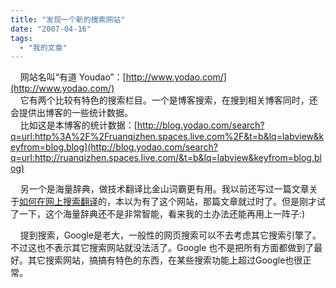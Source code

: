 ```yaml
---
title: "发现一个新的搜索网站"
date: "2007-04-16"
tags: 
  - "我的文章"
---
```


    网站名叫“有道 Youdao”：[http://www.yodao.com/](http://www.yodao.com/)  
    它有两个比较有特色的搜索栏目。一个是博客搜索，在搜到相关博客同时，还会提供出博客的一些统计数据。  
    比如这是本博客的统计数据：[http://blog.yodao.com/search?q=url:http%3A%2F%2Fruanqizhen.spaces.live.com%2F&t=b&lq=labview&keyfrom=blog.blog](http://blog.yodao.com/search?q=url:http://ruanqizhen.spaces.live.com/&t=b&lq=labview&keyfrom=blog.blog)

    另一个是海量辞典，做技术翻译比金山词霸更有用。我以前还写过一篇文章关于[如何在网上搜索翻译](http://ruanqizhen.spaces.live.com/blog/cns!5852D4F797C53FB6!1014.entry)的，本以为有了这个网站，那篇文章就过时了。但是刚才试了一下，这个海量辞典还不是非常智能，看来我的土办法还能再用上一阵子:)

    提到搜索，Google是老大，一般性的网页搜索可以不去考虑其它搜索引擎了。不过这也不表示其它搜索网站就没法活了。Google 也不是把所有方面都做到了最好。其它搜索网站，搞搞有特色的东西，在某些搜索功能上超过Google也很正常。
